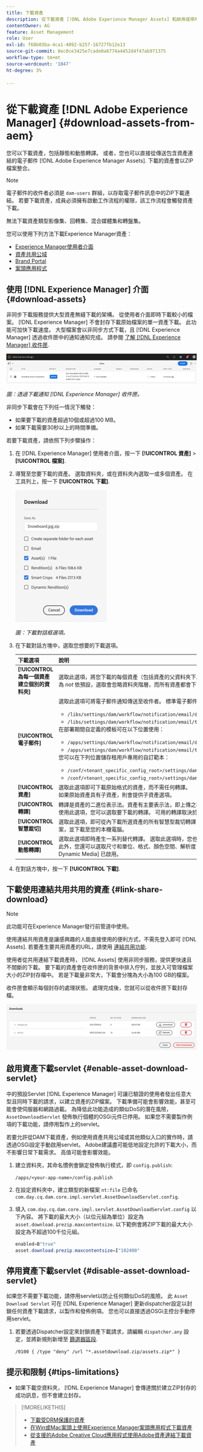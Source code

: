 ```yaml
---
title: 下載資產
description: 從下載資產 [!DNL Adobe Experience Manager Assets] 和啟用或停用下載功能。
contentOwner: AG
feature: Asset Management
role: User
exl-id: f68b03ba-4ca1-4092-b257-16727fb12e13
source-git-commit: 8ec0ce3425e7cade0a6774a4452d4f47ab971375
workflow-type: tm+mt
source-wordcount: '1047'
ht-degree: 3%

---
```


# 從下載資產 [!DNL Adobe Experience Manager] {#download-assets-from-aem}

您可以下載資產，包括靜態和動態轉譯。 或者，您也可以直接從傳送包含資產連結的電子郵件 [!DNL Adobe Experience Manager Assets]. 下載的資產會以ZIP檔案整合。 <!-- The compressed ZIP file has a maximum file size of 1 GB for the export job. A maximum of 500 total assets per export job are allowed. -->

>[!NOTE]
>
>電子郵件的收件者必須是 `dam-users` 群組，以存取電子郵件訊息中的ZIP下載連結。 若要下載資產，成員必須擁有啟動工作流程的權限，該工作流程會觸發資產下載。

無法下載資產類型影像集、回轉集、混合媒體集和轉盤集。

您可以使用下列方法下載Experience Manager資產：

<!-- * [Link Share](#link-share-download) -->

* [Experience Manager使用者介面](#download-assets)
* [資產共用公域](https://adobe-marketing-cloud.github.io/asset-share-commons/)
* [Brand Portal](https://experienceleague.adobe.com/docs/experience-manager-brand-portal/using/introduction/brand-portal.html)
* [案頭應用程式](https://experienceleague.adobe.com/docs/experience-manager-desktop-app/using/using.html#download-assets)

## 使用 [!DNL Experience Manager] 介面 {#download-assets}

非同步下載服務提供大型資產無縫下載的架構。 從使用者介面即時下載較小的檔案。 [!DNL Experience Manager] 不會封存下載原始檔案的單一資產下載。 此功能可加快下載速度。 大型檔案會以非同步方式下載，且 [!DNL Experience Manager] 透過收件匣中的通知通知完成。 請參閱 [了解 [!DNL Experience Manager] 收件匣](/help/sites-cloud/authoring/getting-started/inbox.md).

![下載通知](assets/download-notification.png)

*圖：透過下載通知 [!DNL Experience Manager] 收件匣。*

非同步下載會在下列任一情況下觸發：

* 如果要下載的資產超過10個或超過100 MB。
* 如果下載需要30秒以上的時間準備。

若要下載資產，請依照下列步驟操作：

1. 在 [!DNL Experience Manager] 使用者介面，按一下 **[!UICONTROL 資產]** > **[!UICONTROL 檔案]**.
1. 導覽至您要下載的資產。 選取資料夾，或在資料夾內選取一或多個資產。 在工具列上，按一下 **[!UICONTROL 下載]**.

   ![從下載資產時的可用選項 [!DNL Experience Manager Assets]](/help/assets/assets/asset-download1.png)

   *圖：下載對話框選項。*

1. 在下載對話方塊中，選取您想要的下載選項。

   | 下載選項 | 說明 |
   |---|---|
   | **[!UICONTROL 為每一個資產建立個別的資料夾]** | 選取此選項，將您下載的每個資產（包括資產的父資料夾下巢狀子資料夾中的資產），納入本機電腦上的一個資料夾。 此選項為 *not* 依預設，選取會忽略資料夾階層，而所有資產都會下載至本機電腦的一個資料夾中。 |
   | **[!UICONTROL 電子郵件]** | 選取此選項可將電子郵件通知傳送至收件者。 標準電子郵件範本位於下列位置：<ul><li>`/libs/settings/dam/workflow/notification/email/downloadasset`。</li><li>`/libs/settings/dam/workflow/notification/email/transientworkflowcompleted`。</li></ul> 在部署期間自定義的模板可在以下位置使用： <ul><li>`/apps/settings/dam/workflow/notification/email/downloadasset`。</li><li>`/apps/settings/dam/workflow/notification/email/transientworkflowcompleted`。</li></ul>您可以在下列位置儲存租用戶專用的自訂範本：<ul><li>`/conf/<tenant_specific_config_root>/settings/dam/workflow/notification/email/downloadasset`。</li><li>`/conf/<tenant_specific_config_root>/settings/dam/workflow/notification/email/transientworkflowcompleted`。</li></ul> |
   | **[!UICONTROL 資產]** | 選取此選項即可下載原始格式的資產，而不需任何轉譯。<br>如果原始資產具有子資產，則會提供子資產選項。 |
   | **[!UICONTROL 轉譯]** | 轉譯是資產的二進位表示法。資產有主要表示法，即上傳之檔案的主要表示法。 它們可以有任意數量的表示。 <br> 使用此選項，您可以選取要下載的轉譯。 可用的轉譯取決於您選取的資產。 |
   | **[!UICONTROL 智慧裁切]** | 選取此選項，即可從內下載所選資產的所有智慧型裁切轉譯 [!DNL Experience Manager]. 會建立包含智慧型裁切轉譯的zip檔案，並下載至您的本機電腦。 |
   | **[!UICONTROL 動態轉譯]** | 選取此選項即時產生一系列替代轉譯。 選取此選項時，您也可以選取 [影像預設集](/help/assets/dynamic-media/image-presets.md) 清單。 <br>此外，您還可以選取尺寸和單位、格式、顏色空間、解析度，以及任何可選的影像修飾符，如反相影像。 只有在您有 [!DNL Dynamic Media] 已啟用。 |

1. 在對話方塊中，按一下 **[!UICONTROL 下載]**.

## 下載使用連結共用共用的資產 {#link-share-download}

>[!NOTE]
>
>此功能可在Experience Manager發行前管道中使用。

使用連結共用資產是讓感興趣的人能直接使用的便利方式，不需先登入即可 [!DNL Assets]. 若要產生要共用資產的URL，請使用 [連結共用功能](/help/assets/share-assets.md#sharelink).

使用者從共用連結下載資產時， [!DNL Assets] 使用非同步服務，提供更快速且不間斷的下載。 要下載的資產會在收件匣的背景中排入佇列，並放入可管理檔案大小的ZIP封存檔中。 若是下載量非常大，下載會分塊為大小為100 GB的檔案。

收件匣會顯示每個封存的處理狀態。 處理完成後，您就可以從收件匣下載封存檔。

![下載收件匣](assets/download-inbox.png)

## 啟用資產下載servlet {#enable-asset-download-servlet}

中的預設Servlet [!DNL Experience Manager] 可讓已驗證的使用者發出任意大型且同時下載的請求，以建立資產的ZIP檔案。 下載準備可能會影響效能，甚至可能會使伺服器和網路過載。 為降低此功能造成的類似DoS的潛在風險， `AssetDownloadServlet` 發佈執行個體的OSGi元件已停用。 如果您不需要製作例項的下載功能，請停用製作上的servlet。

若要允許從DAM下載資產，例如使用資產共用公域或其他類似入口的實作時，請透過OSGi設定手動啟用servlet。 Adobe建議盡可能低地設定允許的下載大小，而不影響日常下載需求。 高值可能會影響效能。

1. 建立資料夾，其命名慣例會鎖定發佈執行模式，即 `config.publish`:

   `/apps/<your-app-name>/config.publish`

1. 在設定資料夾中，建立類型的新檔案 `nt:file` 已命名 `com.day.cq.dam.core.impl.servlet.AssetDownloadServlet.config`.
1. 填入 `com.day.cq.dam.core.impl.servlet.AssetDownloadServlet.config` 以下內容。 將下載的最大大小（以位元組為單位）設定為 `asset.download.prezip.maxcontentsize`. 以下範例會將ZIP下載的最大大小設定為不超過100千位元組。

   ```java
   enabled=B"true"
   asset.download.prezip.maxcontentsize=I"102400"
   ```

## 停用資產下載servlet {#disable-asset-download-servlet}

如果您不需要下載功能，請停用servlet以防止任何類似DoS的風險。 此 `Asset Download Servlet` 可在 [!DNL Experience Manager] 更新dispatcher設定以封鎖任何資產下載請求，以製作和發佈例項。 您也可以直接透過OSGi主控台手動停用servlet。

1. 若要透過Dispatcher設定來封鎖資產下載請求，請編輯 `dispatcher.any` 設定，並將新規則新增至 [篩選器區段](https://experienceleague.adobe.com/docs/experience-manager-dispatcher/using/configuring/dispatcher-configuration.html#configuring).

   `/0100 { /type "deny" /url "*.assetdownload.zip/assets.zip*" }`

## 提示和限制 {#tips-limitations}

* 如果下載空資料夾， [!DNL Experience Manager] 會傳達關於建立ZIP封存的成功訊息，但不會建立封存。

>[!MORELIKETHIS]
>
>* [下載受DRM保護的資產](drm.md)
>* [在Win或Mac案頭上使用Experience Manager案頭應用程式下載資產](https://experienceleague.adobe.com/docs/experience-manager-desktop-app/using/using.html)
>* [從支援的Adobe Creative Cloud應用程式使用Adobe資產連結下載資產](https://helpx.adobe.com/tw/enterprise/using/manage-assets-using-adobe-asset-link.html)

